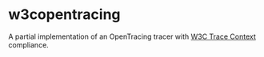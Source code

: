 # w3copentracing

A partial implementation of an OpenTracing tracer with [W3C Trace Context](https://www.w3.org/TR/trace-context-1/) compliance.

